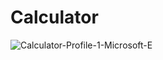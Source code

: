 # Calculator

![Calculator-Profile-1-Microsoft-E](https://user-images.githubusercontent.com/93584464/182707374-fc5f6b81-cc71-4e23-b607-4fb652be56af.gif)
